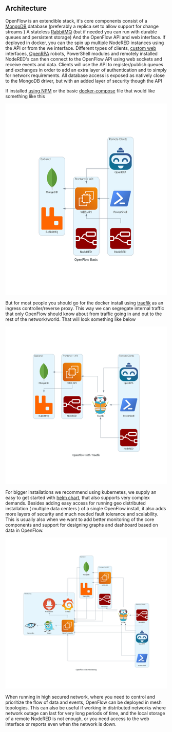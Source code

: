 ## Architecture

OpenFlow is an extendible stack, it's core components consist of a [MongoDB](https://www.mongodb.com/) database (preferably a replica set to allow support for change streams )
A stateless [RabbitMQ](https://www.rabbitmq.com/) (but if needed you can run with durable queues and persistent storage)
And the OpenFlow API and web interface.
If deployed in docker, you can the spin up multiple NodeRED instances using the API or from the we interface.
Different types of clients, [custom web](https://github.com/open-rpa/openflow-web-angular11-template) interfaces, [OpenRPA](https://github.com/open-rpa/openrpa) robots, PowerShell modules and remotely installed NodeRED's can then connect to the OpenFlow API using web sockets and receive events and data. Clients will use the API to register/publish queues and exchanges in order to add an extra layer of authentication and to simply for network requirements. All database access is exposed as natively close to the MongoDB driver, but with an added layer of security though the API

If installed [using NPM](https://openflow.openiap.io/npmopenflow) or the basic [docker-compose](https://github.com/open-rpa/openflow/blob/master/docker-compose.yml) file that would like something like this

![openflow_basic](architecture/openflow_basic.png)

But for most people you should go for the docker install using [traefik](https://traefik.io/) as an ingress controller/reverse proxy. This way we can segregate internal traffic that only OpenFlow should know about from traffic going in and out to the rest of the network/world. That will look something like below

![openflow_traefik](architecture/openflow_with_traefik.png)

For bigger installations we recommend using kubernetes, we supply an easy to get started with [helm chart](https://github.com/open-rpa/helm-charts/), that also supports very complex demands. Besides adding easy access for running geo distributed installation ( multiple data centers ) of a single OpenFlow install, it also adds more layers of security and much needed fault tolerance and scalability. This is usually also when we want to add better monitoring of the core components and support for designing graphs and dashboard based on data in OpenFlow.

![openflow_with_otel](architecture/openflow_with_monitoring.png)

When running in high secured network, where you need to control and prioritize the flow of data and events, OpenFlow can be deployed in mesh topologies. 
This can also be useful if working in distributed networks where network outage can last for very long periods of time, and the local storage of a remote NodeRED is not enough, or you need access to the web interface or reports even when the network is down.

